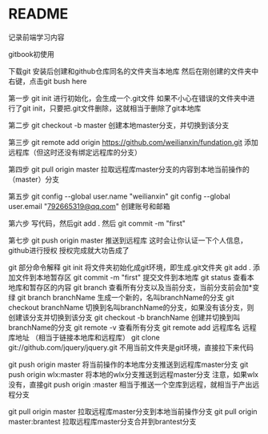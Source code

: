 # README

记录前端学习内容

gitbook初使用

下载git
安装后创建和github仓库同名的文件夹当本地库
然后在刚创建的文件夹中右键，点击git bush here

第一步
git init 进行初始化，会生成一个.git文件
如果不小心在错误的文件夹中进行了git init，只要把.git文件删除，这就相当于删除了git本地库

第二步
git checkout -b master
创建本地master分支，并切换到该分支

第三步
git remote add origin https://github.com/weilianxin/fundation.git
添加远程库（但这时还没有绑定远程库的分支）

第四步
git pull origin master
拉取远程库master分支的内容到本地当前操作的（master）分支

第五步
git config --global user.name "weilianxin"
git config --global user.email "792665319@qq.com"
创建账号和邮箱

第六步
写代码，然后git add .
然后 git commit -m "first"

第七步
git push origin master 推送到远程库
这时会让你认证一下个人信息，github进行授权
授权完成就大功告成了

git 部分命令解释
git init 将文件夹初始化成git环境，即生成.git文件夹
git add . 添加文件到本地暂存区
git commit -m "first" 提交文件到本地库
git status 查看本地库和暂存区的内容
git branch 查看所有分支以及当前分支，当前分支前会加*变绿
git branch branchName 生成一个新的，名叫branchName的分支
git checkout branchName 切换到名叫branchName的分支，如果没有该分支，则创建该分支并切换到该分支
git checkout -b branchName 创建并切换到叫branchName的分支
git remote -v 查看所有分支
git remote add 远程库名 远程库地址 （相当于链接本地库和远程库）
git clone git://github.com/jquery/jquery.git 不用当前文件夹是git环境，直接拉下来代码

git push origin master 将当前操作的本地库分支推送到远程库master分支
git push origin wlx:master 将本地的wlx分支推送到远程master分支
注意，如果wlx没有，直接git push origin :master 相当于推送一个空库到远程，就相当于产出远程分支

git pull origin master 拉取远程库master分支到本地当前操作分支
git pull origin master:brantest 拉取远程库master分支合并到brantest分支

